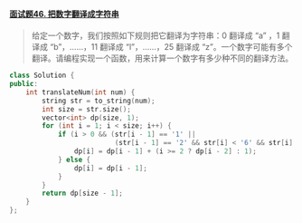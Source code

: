 #### [面试题46. 把数字翻译成字符串](https://leetcode-cn.com/problems/ba-shu-zi-fan-yi-cheng-zi-fu-chuan-lcof/)

> 给定一个数字，我们按照如下规则把它翻译为字符串：0 翻译成 “a” ，1 翻译成 “b”，……，11 翻译成 “l”，……，25 翻译成 “z”。一个数字可能有多个翻译。请编程实现一个函数，用来计算一个数字有多少种不同的翻译方法。
>

```c++
class Solution {
public:
    int translateNum(int num) {
        string str = to_string(num);
        int size = str.size();
        vector<int> dp(size, 1);
        for (int i = 1; i < size; i++) {
            if (i > 0 && (str[i - 1] == '1' ||
                          (str[i - 1] == '2' && str[i] < '6' && str[i] >= 0))) {
                dp[i] = dp[i - 1] + (i >= 2 ? dp[i - 2] : 1);
            } else {
                dp[i] = dp[i - 1];
            }
        }
        return dp[size - 1];
    }
};
```

